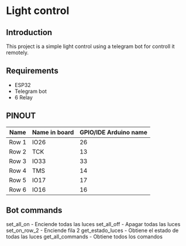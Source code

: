 # Light control
## Introduction
This project is a simple light control using a telegram bot for controll it remotely.

## Requirements
* ESP32
* Telegram bot
* 6 Relay

## PINOUT
| Name                | Name in board | GPIO/IDE Arduino name |
|---------------------|---------------|-----------------------|
| Row 1               | IO26          | 26                    |
| Row 2               | TCK           | 13                    |
| Row 3               | IO33          | 33                    |
| Row 4               | TMS           | 14                    |
| Row 5               | IO17          | 17                    |
| Row 6               | IO16          | 16                    |

## Bot commands
set_all_on - Enciende todas las luces
set_all_off - Apagar todas las luces
set_on_row_2 - Enciende fila 2
get_estado_luces - Obtiene el estado de todas las luces
get_all_commands - Obtiene todos los comandos
